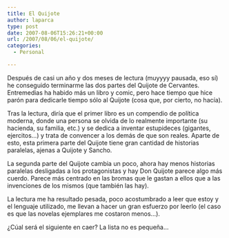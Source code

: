 ```yaml
---
title: El Quijote
author: laparca
type: post
date: 2007-08-06T15:26:21+00:00
url: /2007/08/06/el-quijote/
categories:
  - Personal

---
```

Después de casi un año y dos meses de lectura (muyyyy pausada, eso sí) he conseguido terminarme las dos partes del Quijote de Cervantes. Entremedias ha habido más un libro y comic, pero hace tiempo que hice parón para dedicarle tiempo sólo al Quijote (cosa que, por cierto, no hacía).

Tras la lectura, diría que el primer libro es un compendio de política moderna, donde una persona se olvida de lo realmente importante (su hacienda, su familia, etc.) y se dedica a inventar estupideces (gigantes, ejercitos&#8230;) y trata de convencer a los demás de que son reales. Aparte de esto, esta primera parte del Quijote tiene gran cantidad de historias paralelas, ajenas a Quijote y Sancho.

La segunda parte del Quijote cambia un poco, ahora hay menos historias paralelas desligadas a los protagonistas y hay Don Quijote parece algo más cuerdo. Parece más centrado en las bromas que le gastan a ellos que a las invenciones de los mismos (que también las hay).

La lectura me ha resultado pesada, poco acostumbrado a leer que estoy y el lenguaje utilizado, me llevan a hacer un gran esfuerzo por leerlo (el caso es que las novelas ejemplares me costaron menos&#8230;).

¿Cúal será el siguiente en caer? La lista no es pequeña&#8230;
